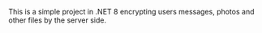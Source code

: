 This is a simple project in .NET 8 encrypting users messages, photos and other files by the server side.
